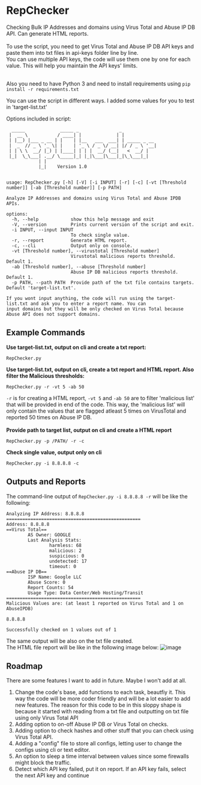 # RepChecker
Checking Bulk IP Addresses and domains using Virus Total and Abuse IP DB API. Can generate HTML reports.<br>
<br>
To use the script, you need to get Virus Total and Abuse IP DB API keys and paste them into txt files in api-keys folder line by line.<br>
You can use multiple API keys, the code will use them one by one for each value. This will help you maintain the API keys' limits.<br><br>

Also you need to have Python 3 and need to install requirements using ```pip install -r requirements.txt```

You can use the script in different ways. I added some values for you to test in 'target-list.txt'<br>

Options included in script:
```
  _____             _____ _               _
 |  __ \           / ____| |             | |
 | |__) |___ _ __ | |    | |__   ___  ___| | _____ _ __
 |  _  // _ \ '_ \| |    | '_ \ / _ \/ __| |/ / _ \ '__|
 | | \ \  __/ |_) | |____| | | |  __/ (__|   <  __/ |
 |_|  \_\___| .__/ \_____|_| |_|\___|\___|_|\_\___|_|
            | |
            |_|    Version 1.0


usage: RepChecker.py [-h] [-V] [-i INPUT] [-r] [-c] [-vt [Threshold number]] [-ab [Threshold number]] [-p PATH]

Analyze IP Addresses and domains using Virus Total and Abuse IPDB APIs.

options:
  -h, --help            show this help message and exit
  -V, --version         Prints current version of the script and exit.
  -i INPUT, --input INPUT
                        To check single value.
  -r, --report          Generate HTML report.
  -c, --cli             Output only on console.
  -vt [Threshold number], --virustotal [Threshold number]
                        Virustotal malicious reports threshold. Default 1.
  -ab [Threshold number], --abuse [Threshold number]
                        Abuse IP DB malicious reports threshold. Default 1.
  -p PATH, --path PATH  Provide path of the txt file contains targets. Default 'target-list.txt'.

If you wont input anything, the code will run using the target-list.txt and ask you to enter a report name. You can
input domains but they will be only checked on Virus Total because Abuse API does not support domains.
```
## Example Commands
**Use target-list.txt, output on cli and create a txt report:**
```
RepChecker.py 
```
**Use target-list.txt, output on cli, create a txt report and HTML report. Also filter the Malicious thresholds:**
```
RepChecker.py -r -vt 5 -ab 50 
```
```-r``` is for creating a HTML report, ```-vt 5``` and ```-ab 50``` are to filter 'malicious list' that will be provided in end of the code. This way, the 'malicious list' will only contain the values that are flagged atleast 5 times on VirusTotal and reported 50 times on Abuse IP DB.<br><br>
**Provide path to target list, output on cli and create a HTML report**
```
RepChecker.py -p /PATH/ -r -c
```
**Check single value, output only on cli**
```
RepChecker.py -i 8.8.8.8 -c
```
## Outputs and Reports
The command-line output of ```RepChecker.py -i 8.8.8.8 -r``` will be like the following:
```
Analyzing IP Address: 8.8.8.8
==================================================
Address: 8.8.8.8
==Virus Total==
        AS Owner: GOOGLE
        Last Analysis Stats:
                harmless: 68
                malicious: 2
                suspicious: 0
                undetected: 17
                timeout: 0
==Abuse IP DB==
        ISP Name: Google LLC
        Abuse Score: 0
        Report Counts: 54
        Usage Type: Data Center/Web Hosting/Transit
==================================================
Malicious Values are: (at least 1 reported on Virus Total and 1 on AbuseIPDB)

8.8.8.8

Successfully checked on 1 values out of 1
```
The same output will be also on the txt file created. <br>
The HTML file report will be like in the following image below:
![image](https://github.com/RejectedFrASELS/RepChecker/assets/121792966/ef23e1cc-dd74-44a8-93ef-ec05f2878564)

## Roadmap
There are some features I want to add in future. Maybe I won't add at all.
1. Change the code's base, add functions to each task, beautfiy it. This way the code will be more coder friendly and will be a lot easier to add new features. The reason for this code to be in this sloppy shape is because it started with reading from a txt file and outputting on txt file using only Virus Total API
2. Adding option to on-off Abuse IP DB or Virus Total on checks.
3. Adding option to check hashes and other stuff that you can check using Virus Total API.
4. Adding a "config" file to store all configs, letting user to change the configs using cli or text editor.
5. An option to sleep a time interval between values since some firewalls might block the traffic.
6. Detect which API key failed, put it on report. If an API key fails, select the next API key and continue

